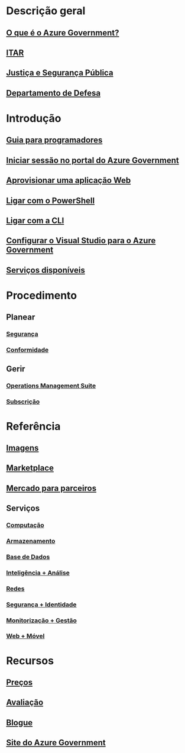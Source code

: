 
# Descrição geral
## [O que é o Azure Government?](documentation-government-welcome.md)
## [ITAR](documentation-government-overview-itar.md)
## [Justiça e Segurança Pública](documentation-government-overview-jps.md)
## [Departamento de Defesa](documentation-government-overview-dod.md)

# Introdução
## [Guia para programadores](documentation-government-developer-guide.md)
## [Iniciar sessão no portal do Azure Government](documentation-government-get-started-connect-with-portal.md)
## [Aprovisionar uma aplicação Web](documentation-government-howto-deploy-webandmobile.md)
## [Ligar com o PowerShell](documentation-government-get-started-connect-with-ps.md)
## [Ligar com a CLI](documentation-government-get-started-connect-with-cli.md)
## [Configurar o Visual Studio para o Azure Government](documentation-government-get-started-connect-with-vs.md)
## [Serviços disponíveis](documentation-government-services.md)

# Procedimento
## Planear
### [Segurança](documentation-government-plan-security.md)
### [Conformidade](documentation-government-plan-compliance.md)
## Gerir
### [Operations Management Suite](documentation-government-manage-oms.md)
### [Subscrição](documentation-government-manage-subscriptions.md)


# Referência
## [Imagens](documentation-government-image-gallery.md)
## [Marketplace](documentation-government-manage-marketplace.md)
## [Mercado para parceiros](documentation-government-manage-marketplace-partners.md)

## Serviços
### [Computação](documentation-government-compute.md)
### [Armazenamento](documentation-government-services-storage.md)
### [Base de Dados](documentation-government-services-database.md)
### [Inteligência + Análise](documentation-government-services-intelligenceandanalytics.md)
### [Redes](documentation-government-networking.md)
### [Segurança + Identidade](documentation-government-services-securityandidentity.md)
### [Monitorização + Gestão](documentation-government-services-monitoringandmanagement.md)
### [Web + Móvel](documentation-government-services-webandmobile.md)


# Recursos
## [Preços](https://azure.microsoft.com/pricing/)
## [Avaliação](https://azuregov.microsoft.com/trial/azuregovtrial)
## [Blogue](https://blogs.msdn.microsoft.com/azuregov/)
## [Site do Azure Government](https://azure.microsoft.com/overview/clouds/government/)
